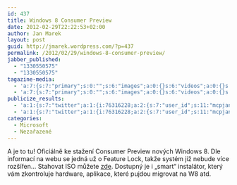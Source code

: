 ```yaml
---
id: 437
title: Windows 8 Consumer Preview
date: 2012-02-29T22:22:53+02:00
author: Jan Marek
layout: post
guid: http://jmarek.wordpress.com/?p=437
permalink: /2012/02/29/windows-8-consumer-preview/
jabber_published:
  - "1330550575"
  - "1330550575"
tagazine-media:
  - 'a:7:{s:7:"primary";s:0:"";s:6:"images";a:0:{}s:6:"videos";a:0:{}s:11:"image_count";s:1:"0";s:6:"author";s:8:"17238236";s:7:"blog_id";s:8:"16623371";s:9:"mod_stamp";s:19:"2012-02-29 21:22:53";}'
  - 'a:7:{s:7:"primary";s:0:"";s:6:"images";a:0:{}s:6:"videos";a:0:{}s:11:"image_count";s:1:"0";s:6:"author";s:8:"17238236";s:7:"blog_id";s:8:"16623371";s:9:"mod_stamp";s:19:"2012-02-29 21:22:53";}'
publicize_results:
  - 'a:1:{s:7:"twitter";a:1:{i:76316228;a:2:{s:7:"user_id";s:11:"mcpjanmarek";s:7:"post_id";s:18:"174967914498228224";}}}'
  - 'a:1:{s:7:"twitter";a:1:{i:76316228;a:2:{s:7:"user_id";s:11:"mcpjanmarek";s:7:"post_id";s:18:"174967914498228224";}}}'
categories:
  - Microsoft
  - Nezařazené
---
```

A je to tu! Oficiálně ke stažení Consumer Preview nových Windows 8. Dle informací na webu se jedná už o Feature Lock, takže systém již nebude více rozšířen&#8230; Stahovat ISO můžete <a href="http://windows.microsoft.com/en-US/windows-8/iso" target="_blank">zde</a>. Dostupný je i &#8222;smart&#8220; instalátor, který vám zkontroluje hardware, aplikace, které pujdou migrovat na W8 atd.
